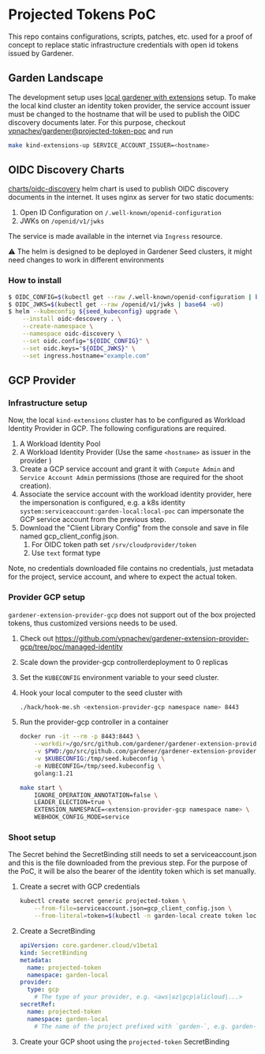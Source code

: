 # Projected Tokens PoC

This repo contains configurations, scripts, patches, etc. used for a proof of concept to replace static infrastructure credentials with open id tokens issued by Gardener.

## Garden Landscape

The development setup uses [local gardener with extensions](https://github.com/gardener/gardener/blob/master/docs/deployment/getting_started_locally_with_extensions.md) setup. To make the local kind cluster an identity token provider, the service account issuer must be changed to the hostname that will be used to publish the OIDC discovery documents later. For this purpose, checkout [vpnachev/gardener@projected-token-poc](https://github.com/vpnachev/gardener/tree/projected-token-poc) and run

```bash
make kind-extensions-up SERVICE_ACCOUNT_ISSUER=<hostname>
```

## OIDC Discovery Charts

[charts/oidc-discovery](charts/oidc-discovery) helm chart is used to publish OIDC discovery documents in the internet.
It uses nginx as server for two static documents:

1. Open ID Configuration on  `/.well-known/openid-configuration`
1. JWKs on `/openid/v1/jwks`

The service is made available in the internet via `Ingress` resource.

:warning: The helm is designed to be deployed in Gardener Seed clusters, it might need changes to work in different environments

### How to install

```bash
$ OIDC_CONFIG=$(kubectl get --raw /.well-known/openid-configuration | base64 -w0)
$ OIDC_JWKS=$(kubectl get --raw /openid/v1/jwks | base64 -w0)
$ helm --kubeconfig ${seed_kubeconfig} upgrade \
    --install oidc-descovery . \
    --create-namespace \
    --namespace oidc-discovery \
    --set oidc.config="${OIDC_CONFIG}" \
    --set oidc.keys="${OIDC_JWKS}" \
    --set ingress.hostname="example.com"
```

## GCP Provider

### Infrastructure setup

Now, the local `kind-extensions` cluster has to be configured as Workload
Identity Provider in GCP. The following configurations are required.

1. A Workload Identity Pool
1. A Workload Identity Provider (Use the same `<hostname>` as issuer in the
   provider )
1. Create a GCP service account and grant it with `Compute Admin` and
   `Service Account Admin` permissions (those are required for the shoot
   creation).
1. Associate the service account with the workload identity provider, here the
   impersonation is configured, e.g. a k8s identity
   `system:serviceaccount:garden-local:local-poc` can impersonate the GCP
   service account from the previous step.
1. Download the "Client Library Config" from the console and save in file named
   gcp_client_config.json.
    1. For OIDC token path set `/srv/cloudprovider/token`
    1. Use `text` format type

Note, no credentials downloaded file contains no credentials, just metadata for
the project, service account, and where to expect the actual token.

### Provider GCP setup

`gardener-extension-provider-gcp` does not support out of the box projected
tokens, thus customized versions needs to be used.

1. Check out
   <https://github.com/vpnachev/gardener-extension-provider-gcp/tree/poc/managed-identity>
1. Scale down the provider-gcp controllerdeployment to 0 replicas
1. Set the `KUBECONFIG` environment variable to your seed cluster.
1. Hook your local computer to the seed cluster with

    ```bash
    ./hack/hook-me.sh <extension-provider-gcp namespace name> 8443
    ```

1. Run the provider-gcp controller in a container

    ```bash
    docker run -it --rm -p 8443:8443 \
        --workdir=/go/src/github.com/gardener/gardener-extension-provider-gcp \
        -v $PWD:/go/src/github.com/gardener/gardener-extension-provider-gcp \
        -v $KUBECONFIG:/tmp/seed.kubeconfig \
        -e KUBECONFIG=/tmp/seed.kubeconfig \
        golang:1.21

    make start \
        IGNORE_OPERATION_ANNOTATION=false \
        LEADER_ELECTION=true \
        EXTENSION_NAMESPACE=<extension-provider-gcp namespace name> \
        WEBHOOK_CONFIG_MODE=service
    ```

### Shoot setup

The Secret behind the SecretBinding still needs to set a serviceaccount.json and
this is the file downloaded from the previous step. For the purpose of the PoC,
it will be also the bearer of the identity token which is set manually.

1. Create a secret with GCP credentials

    ```bash
    kubectl create secret generic projected-token \
        --from-file=serviceaccount.json=gcp_client_config.json \
        --from-literal=token=$(kubectl -n garden-local create token local-poc --audience <aud> --duration 87600s)
    ```

1. Create a SecretBinding

    ```yaml
    apiVersion: core.gardener.cloud/v1beta1
    kind: SecretBinding
    metadata:
      name: projected-token
      namespace: garden-local
    provider:
      type: gcp
        # The type of your provider, e.g. <aws|az|gcp|alicloud|...>
    secretRef:
      name: projected-token
      namespace: garden-local
        # The name of the project prefixed with `garden-`, e.g. garden-<project-name>
    ```

1. Create your GCP shoot using the `projected-token` SecretBinding
